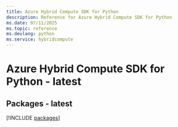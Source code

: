 ```yaml
---
title: Azure Hybrid Compute SDK for Python
description: Reference for Azure Hybrid Compute SDK for Python
ms.date: 07/11/2025
ms.topic: reference
ms.devlang: python
ms.service: hybridcompute
---
```

# Azure Hybrid Compute SDK for Python - latest
## Packages - latest
[!INCLUDE [packages](hybrid-compute-index.md)]